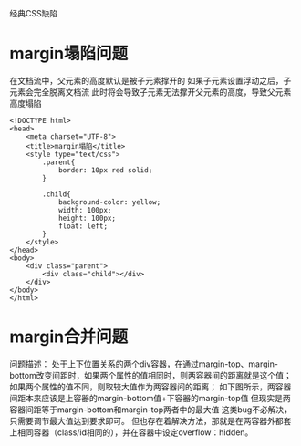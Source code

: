 经典CSS缺陷

# margin塌陷问题

在文档流中，父元素的高度默认是被子元素撑开的
如果子元素设置浮动之后，子元素会完全脱离文档流
此时将会导致子元素无法撑开父元素的高度，导致父元素高度塌陷
```
<!DOCTYPE html>
<head>
    <meta charset="UTF-8">
    <title>margin塌陷</title>
    <style type="text/css">     
        .parent{
            border: 10px red solid;
        }
 
        .child{
            background-color: yellow;
            width: 100px;
            height: 100px;
            float: left;
        }
    </style>
</head>
<body>
    <div class="parent">
        <div class="child"></div>
    </div>
</body>
</html>
```

# margin合并问题

问题描述：
处于上下位置关系的两个div容器，在通过margin-top、margin-bottom改变间距时，如果两个属性的值相同时，则两容器间的距离就是这个值；如果两个属性的值不同，则取较大值作为两容器间的距离；
如下图所示，两容器间距本来应该是上容器的margin-bottom值+下容器的margin-top值
但现实是两容器间距等于margin-bottom和margin-top两者中的最大值
这类bug不必解决，只需要调节最大值达到要求即可。
但也存在着解决方法，那就是在两容器外都套上相同容器（class/id相同的），并在容器中设定overflow：hidden。

